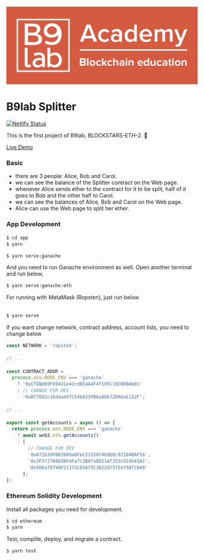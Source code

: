 ![b9lab](./b9lab.png)

# B9lab Splitter

[![Netlify Status](https://api.netlify.com/api/v1/badges/d5e81b62-0c65-45ce-9fa3-0de46006bb9a/deploy-status)](https://app.netlify.com/sites/b9lab-splitter/deploys)

This is the first project of B9lab, BLOCKSTARS-ETH-2. :tada:

[Live Demo](https://splitter.oootoko.net)

### Basic

- there are 3 people: Alice, Bob and Carol.
- we can see the balance of the Splitter contract on the Web page.
- whenever Alice sends ether to the contract for it to be split, half of it goes to Bob and the other half to Carol.
- we can see the balances of Alice, Bob and Carol on the Web page.
- Alice can use the Web page to split her ether.

### App Development

```sh
$ cd app
$ yarn
```

```sh
$ yarn serve:ganache
```

And you need to run Ganache environment as well.
Open another terminal and run below,

```sh
$ yarn serve:ganache:eth
```

For running with MetaMask (Ropsten), just run below

```sh

$ yarn serve
```

If you want change network, contract address, account lists, you need to change below

```js
const NETWORK = 'ropsten';

// ...

const CONTRACT_ADDR =
  process.env.NODE_ENV === 'ganache'
    ? '0xCfEB869F69431e42cdB54A4F4f105C19C080A601'
    : // CHANGE FOR DEV
      '0xB77E02c16d4a49fC54bA33FB6a86672D0daE152F';

// ...

export const getAccounts = async () => {
  return process.env.NODE_ENV === 'ganache'
    ? await web3.eth.getAccounts()
    : [
        // CHANGE FOR DEV
        '0x672b39F0D2609a6FeC23358f4b8D8c92104BAF56',
        '0x3F37278403BF4Fa7c2B8fa0D21Af353c554641A1',
        '0x5D0af8790F21375C65A75C3822d75fEe75BfC649'
      ];
};
```

### Ethereum Solidity Development

Install all packages you need for development.

```sh
$ cd ethereum
$ yarn
```

Test, complile, deploy, and migrate a contract.

```sh
$ yarn test
```
